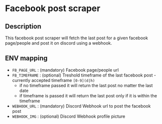# Facebook post scraper

## Description

This facebook post scraper will fetch the last post for a given facebook page/people and post it on discord using a webhook.

## ENV mapping

- `FB_PAGE_URL` : (mandatory) Facebook page/people url
- `FB_TIMEFRAME` : (optional) Treshold timeframe of the last facebook post - currently accepted timeframe `[0-9](d|h)`
  - if no timeframe passed it will return the last post no matter the last date
  - if timeframe is passed it will return the last post only if it is within the timeframe
- `WEBHOOK_URL` : (mandatory) Discord Webhook url to post the facebook post
- `WEBHOOK_IMG` : (optional) Discord Webhook profile picture